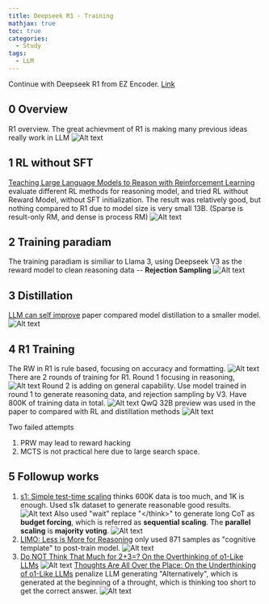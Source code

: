 ```yaml
---
title: Deepseek R1 - Training
mathjax: true
toc: true
categories:
  - Study
tags:
  - LLM
---
```


Continue with Deepseek R1 from EZ Encoder. [Link](https://www.youtube.com/watch?v=JHrt8_YnmWA)

## 0 Overview
R1 overview. The great achievment of R1 is making many previous ideas really work in LLM
![Alt text](/assets/images/2025/25-03-11-DeepseekR1-4_files/R1.png)

## 1 RL without SFT
[Teaching Large Language Models to Reason with Reinforcement Learning](https://arxiv.org/abs/2403.04642) evaluate different RL methods for reasoning model, and tried RL without Reward Model, without SFT initialization. 
The result was relatively good, but nothing compared to R1 due to model size is very small 13B. (Sparse is result-only RM, and dense is process RM)
![Alt text](/assets/images/2025/25-03-11-DeepseekR1-4_files/meta.png)

## 2 Training paradiam 
The training paradiam is similiar to Llama 3, using Deepseek V3 as the reward model to clean reasoning data -- **Rejection Sampling**
![Alt text](/assets/images/2025/25-03-11-DeepseekR1-4_files/llama.png)

## 3 Distillation
[LLM can self improve](https://arxiv.org/pdf/2210.11610) paper compared model distillation to a smaller model. 
![Alt text](/assets/images/2025/25-03-11-DeepseekR1-4_files/distill.png)

## 4 R1 Training
The RW in R1 is rule based, focusing on accuracy and formatting.
![Alt text](/assets/images/2025/25-03-11-DeepseekR1-4_files/rw.png)
There are 2 rounds of training for R1. Round 1 focusing in reasoning, 
![Alt text](/assets/images/2025/25-03-11-DeepseekR1-4_files/round1.png)
Round 2 is adding on general capability. Use model trained in round 1 to generate reasoning data, and rejection sampling by V3. Have 800K of training data in total.
![Alt text](/assets/images/2025/25-03-11-DeepseekR1-4_files/round2.png)
QwQ 32B preview was used in the paper to compared with RL and distillation methods
![Alt text](/assets/images/2025/25-03-11-DeepseekR1-4_files/qwq32.png)

Two failed attempts
1. PRW may lead to reward hacking
2. MCTS is not practical here due to large search space.

## 5 Followup works
1. [s1: Simple test-time scaling](https://arxiv.org/abs/2501.19393) thinks 600K data is too much, and 1K is enough. Used s1k dataset to generate reasonable good results. 
![Alt text](/assets/images/2025/25-03-11-DeepseekR1-4_files/s1.png)
Also used "wait" replace "\</think>" to generate long CoT as **budget forcing**, which is referred as **sequential scaling**. The **parallel scaling** is **majority voting**. 
![Alt text](/assets/images/2025/25-03-11-DeepseekR1-4_files/wait.png)
2. [LIMO: Less is More for Reasoning](https://arxiv.org/abs/2502.03387) only used 871 samples as "cognitive template" to post-train model.
![Alt text](/assets/images/2025/25-03-11-DeepseekR1-4_files/limo.png)
3. [Do NOT Think That Much for 2+3=? On the Overthinking of o1-Like LLMs](https://arxiv.org/abs/2412.21187)
![Alt text](/assets/images/2025/25-03-11-DeepseekR1-4_files/overthinking.png)
[Thoughts Are All Over the Place: On the Underthinking of o1-Like LLMs](https://arxiv.org/abs/2501.18585) penalize LLM generating "Alternatively", which is generated at the beginning of a throught, which is thinking too short to get the correct answer. 
![Alt text](/assets/images/2025/25-03-11-DeepseekR1-4_files/underthinking.png)